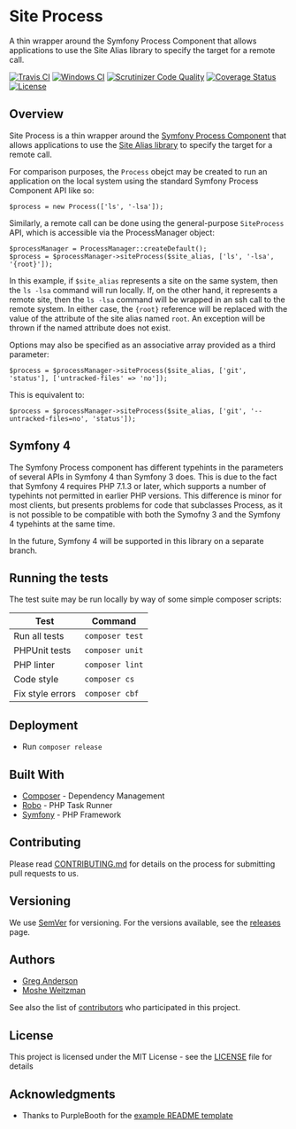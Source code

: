 # Site Process

A thin wrapper around the Symfony Process Component that allows applications to use the Site Alias library to specify the target for a remote call. 

[![Travis CI](https://travis-ci.org/consolidation/site-process.svg?branch=master)](https://travis-ci.org/consolidation/site-process)
[![Windows CI](https://ci.appveyor.com/api/projects/status/{{PUT_APPVEYOR_STATUS_BADGE_ID_HERE}}?svg=true)](https://ci.appveyor.com/project/consolidation/site-process)
[![Scrutinizer Code Quality](https://scrutinizer-ci.com/g/consolidation/site-process/badges/quality-score.png?b=master)](https://scrutinizer-ci.com/g/consolidation/site-process/?branch=master)
[![Coverage Status](https://coveralls.io/repos/github/consolidation/site-process/badge.svg?branch=master)](https://coveralls.io/github/consolidation/site-process?branch=master) 
[![License](https://img.shields.io/badge/license-MIT-408677.svg)](LICENSE)


## Overview

Site Process is a thin wrapper around the [Symfony Process Component](https://symfony.com/doc/3.4/components/process) that allows applications to use the [Site Alias library](https://github.com/consolidation/site-alias) to specify the target for a remote call.

For comparison purposes, the `Process` obejct may be created to run an application on the local system using the standard Symfony Process Component API like so:
```
$process = new Process(['ls', '-lsa']);
```
Similarly, a remote call can be done using the general-purpose `SiteProcess` API, which is accessible via the ProcessManager object:
```
$processManager = ProcessManager::createDefault();
$process = $processManager->siteProcess($site_alias, ['ls', '-lsa', '{root}']);
```
In this example, if `$site_alias` represents a site on the same system, then the `ls -lsa` command will run locally. If, on the other hand, it represents a remote site, then the `ls -lsa` command will be wrapped in an ssh call to the remote system. In either case, the `{root}` reference will be replaced with the value of the attribute of the site alias named `root`. An exception will be thrown if the named attribute does not exist.

Options may also be specified as an associative array provided as a third parameter:
```
$process = $processManager->siteProcess($site_alias, ['git', 'status'], ['untracked-files' => 'no']);
```
This is equivalent to:
```
$process = $processManager->siteProcess($site_alias, ['git', '--untracked-files=no', 'status']);
```

## Symfony 4

The Symfony Process component has different typehints in the parameters of several APIs in Symfony 4 than Symfony 3 does. This is due to the fact that Symfony 4 requires PHP 7.1.3 or later, which supports a number of typehints not permitted in earlier PHP versions. This difference is minor for most clients, but presents problems for code that subclasses Process, as it is not possible to be compatible with both the Symofny 3 and the Symfony 4 typehints at the same time.

In the future, Symfony 4 will be supported in this library on a separate branch.

## Running the tests

The test suite may be run locally by way of some simple composer scripts:

| Test             | Command
| ---------------- | ---
| Run all tests    | `composer test`
| PHPUnit tests    | `composer unit`
| PHP linter       | `composer lint`
| Code style       | `composer cs`     
| Fix style errors | `composer cbf`


## Deployment

- Run `composer release`

## Built With

* [Composer](https://getcomposer.org/) - Dependency Management
* [Robo](https://robo.li/) - PHP Task Runner
* [Symfony](https://symfony.com/) - PHP Framework

## Contributing

Please read [CONTRIBUTING.md](CONTRIBUTING.md) for details on the process for submitting pull requests to us.

## Versioning

We use [SemVer](http://semver.org/) for versioning. For the versions available, see the [releases](https://github.com/consolidation/site-process/releases) page.

## Authors

* [Greg Anderson](https://github.com/greg-1-anderson)
* [Moshe Weitzman](http://weitzman.github.com)

See also the list of [contributors](https://github.com/consolidation/site-process/contributors) who participated in this project.

## License

This project is licensed under the MIT License - see the [LICENSE](LICENSE) file for details

## Acknowledgments

* Thanks to PurpleBooth for the [example README template](https://gist.github.com/PurpleBooth/109311bb0361f32d87a2)
